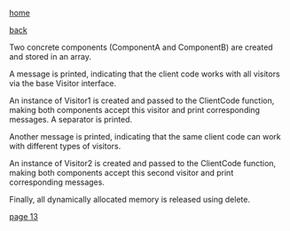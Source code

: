 [home](./page01.md)

[back](./page11.md)

Two concrete components (ComponentA and ComponentB) are created and stored in an array.

A message is printed, indicating that the client code works with all visitors via the base Visitor interface.

An instance of Visitor1 is created and passed to the ClientCode function, making both components accept this visitor and print corresponding messages.
A separator is printed.

Another message is printed, indicating that the same client code can work with different types of visitors.

An instance of Visitor2 is created and passed to the ClientCode function, making both components accept this second visitor and print corresponding messages.

Finally, all dynamically allocated memory is released using delete.

[page 13](./page13.md)
